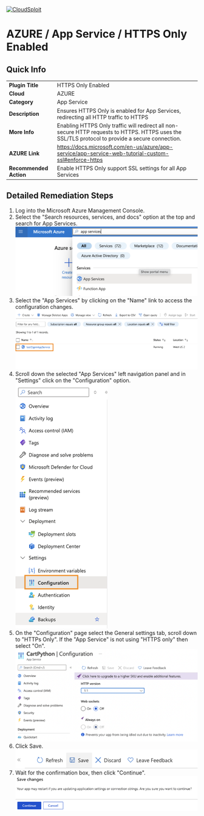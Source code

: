 [![CloudSploit](https://cloudsploit.com/img/logo-new-big-text-100.png "CloudSploit")](https://cloudsploit.com)

# AZURE / App Service / HTTPS Only Enabled

## Quick Info

| | |
|-|-|
| **Plugin Title** | HTTPS Only Enabled |
| **Cloud** | AZURE |
| **Category** | App Service |
| **Description** | Ensures HTTPS Only is enabled for App Services, redirecting all HTTP traffic to HTTPS |
| **More Info** | Enabling HTTPS Only traffic will redirect all non-secure HTTP requests to HTTPS. HTTPS uses the SSL/TLS protocol to provide a secure connection. |
| **AZURE Link** | https://docs.microsoft.com/en-us/azure/app-service/app-service-web-tutorial-custom-ssl#enforce-https |
| **Recommended Action** | Enable HTTPS Only support SSL settings for all App Services |

## Detailed Remediation Steps

1. Log into the Microsoft Azure Management Console.
2. Select the "Search resources, services, and docs" option at the top and search for App Services. </br> <img src="/resources/azure/appservice/https-only-enabled/step2.png"/>
3. Select the "App Services" by clicking on the "Name" link to access the configuration changes.</br> <img src="/resources/azure/appservice/https-only-enabled/step3.png"/>
4. Scroll down the selected "App Services" left navigation panel and in "Settings" click on the "Configuration" option.</br> <img src="/resources/azure/appservice/https-only-enabled/step4.png"/>
5. On the "Configuration" page select the General settings tab, scroll down to "HTTPs Only". If the "App Service" is not using "HTTPS only" then select "On". </br> <img src="/resources/azure/appservice/http-2.0-enabled/step5.png"/>
6. Click Save.</br> <img src="/resources/azure/appservice/https-only-enabled/step6.png"/>
7. Wait for the confirmation box, then click "Continue".</br> <img src="/resources/azure/appservice/https-only-enabled/step7.png"/>